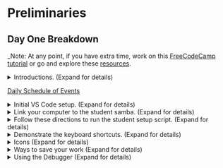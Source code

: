 # Preliminaries

## Day One Breakdown
    
_Note: At any point, if you have extra time, work on this [FreeCodeCamp tutorial](https://www.freecodecamp.org/learn/scientific-computing-with-python/learn-string-manipulation-by-building-a-cipher/step-1) or go and explore these [resources](https://github.com/python-can-define-radio/python-course/tree/main/resources).
  
<details><summary>Introductions. (Expand for details)</summary>
  
      - Name?
      
      - Where you're from?
        
      - Any IT experience?
        
      - Anything interesting about yourself you would like to share?
        
      - What you expect from this course?
        
      - Is your account working?
        
</details>

[Daily Schedule of Events](https://github.com/python-can-define-radio/python-course/blob/main/resources/toc-python.md)

<details><summary>Initial VS Code setup. (Expand for details)</summary>

  1. Create a folder for yourself with your name (and no spaces) on the Desktop.
     
  2. Open VS Code. (Right-click and `add to favorites` if you want it on your sidebar.)
     
  3. Create a Python file to trigger the installation of the Python extension.
     
  4. Connect VS Code to that folder.  
    - file>open folder  
    - navigate to the folder you just created on the Desktop  
    - open
  5. Close VS Code.
</details>

<details><summary>Link your computer to the student samba. (Expand for details)</summary>
  
  1) Open the file browser.  
  
  2) Click on `+ Other Locations` in the bottom left corner.
  
  3) At the bottom where it says `Enter server address`, type smb://`the url` (provided by the instructor) and hit Enter.
  
  4) Double-click on `studentsamba`.
  
  5) Select the `Registered User` radio button.
  
  6) Enter username and password (provided by the instructor).
  
  7) Select the `Forget password immediately` radio button.
  
  8) Click Connect.
  
  9) Close file browser. you are now linked to the studentsamba.

  10) Repeat as necessary if the `studentsamba` loses connection. 
</details>

<details><summary>Follow these directions to run the student setup script. (Expand for details)</summary>
  
  1) Right-click on this [student_config_script.sh](https://raw.githubusercontent.com/python-can-define-radio/python-course/main/resources/student_config_script.sh)  and select `Save Link As`.
    
  2) For the save location, click on `Desktop` on the left, and then click `Save`.
  
  3) Minimize the browser window so that you can see the Desktop.
  
  4) Right-click on your Desktop and select `Open in Terminal`.
     
  5) Type `bash student_config_script.sh` and hit Enter.
     
  6) Let the instructor know if you see any error messages.
   
  7) <details><summary>This is what the script does. Expand</summary>
      
      - adds term_example_files folder to the desktop.  
      - adds python_slideshows folder to the desktop.  
      - adds sdr_slideshows folder to the desktop.  
      - adds rich_presentaions folder to the desktop.  
      - sets up some basic VSCode and computer configuration settings.
        
      </details>
8) <details><summary>Expand here for Manual instructions if the script does not work.</summary>

      ### How to change terminal timeout (TMOUT variable):
      
      - Activate a Terminal program window in Linux OS.
      - Type and run: `echo -e '\n\nexport TMOUT=30000' >> ~/.bashrc` (this appends `export TMOUT=30000` to the end of the .bashrc file)
      - Verify that it changed the file using this command to view the file: `cat ~/.bashrc`
      - Close all terminals so it'll take effect.
      
      ### Alternate approach to change TMOUT:
      
      Run this Python:
      
      ```python3
      f = open("/home/PUT_YOUR_USERNAME_HERE/.bashrc", "a")
      f.write("\n\n")
      f.write("export TMOUT=300000")
      f.close()
      ```
      
      ### How to change OS screen timeout on Ubuntu:
      
      In Settings, click the magnifying glass in the top left of the window and search `Screen Lock` and select it.
      - Adjust the "Blank Screen" option. Recommended setting: 15 minutes.
      - Adjust the "Automatic Screen Lock Delay". Recommended setting: 30 minutes.
      
      ### For instructions on how to disable middle click go to:
      https://github.com/python-can-define-radio/python-course/blob/main/resources/disable-middle-click-how-to.md
      </details>
</details>  

<details><summary>Demonstrate the keyboard shortcuts. (Expand for details)</summary>
  
### Common VS Code and Thonny keyboard shortcuts:

- `Ctrl /` (VS Code), `Ctrl 3` (Thonny): toggle comment / uncomment  (while lines are selected)
- `Home`: Cursor to beginning of line
    - `Ctrl Home`: Cursor to the beginning of the file
- `End`: Cursor to end of line
    - `Ctrl End`: Cursor to the end of the file
- `Shift arrowkey`: Highlight forward/backward/up/down
- `Ctrl arrowkey`: Move cursor by words
- `Ctrl + Shift + arrowkey`: Hightlight a word at a time
- `Ctrl D` (VS Code only): Select multiple instances (powerful but advanced feature)
- `Ctrl Y`: Redo
- `Alt ↑`: Moves the line the cursor is on up one line
- `Alt ↓`: Moves the line the cursor is on down one line
- `Alt Z` (VS Code only): Toggles wordwrap
- `Ctrl Shift Space` (VS Code only): Toggles Parameter hints
  - If shortcut does not work navigate to File>Preferences>Settings
  - Type in parameter hints and uncheck ☑️`Editor › Parameter Hints: Enabled`
- `F5`: Runs code. Default in Thonny, needs config in VS Code (see below)

- <details><summary>Common to other text editors (Expand for details)</summary>

  ### Common
    
    - `Ctrl S`: Saves current file  
    - `Ctrl A`: Select all  
    - `Ctrl X`: Cut  
    - `Ctrl C`: Copy  
    - `Ctrl V`: Paste  
    - `Ctrl Z`: Undo  
    - `Backspace`: Erase to the left  
    - `Delete`: Erase from the right  
    
- <details><summary>Creating your own VSCode keyboard shortcut to run Python (Expand for details)</summary>

  ### Instructions
  
    - There are two methods for opening the keyboard shortcut menu
      - Ctrl + K + S
      - Ctrl + Shift + P then after the > type `Open Keyboard Shortcuts`
    - Type `Python: Run Python File` in the search field
    - Click the + next to Python: run python file
    - Enter the desired keyboard shortcut
      - ⚠️ Caution: you should verify that the keyboard shortcut you want to use is not already in use

</details>
</details>
</details>

<details><summary>Icons (Expand for details)</summary>

### VS Code Icons

- 📁 The file browser icon (`nuff said)
- 🔍 Use the magnifying glass on the left hand side of VS Code to search within multiple files.
- 🎛️ The source control icon allows you to keep your files up to date with a remote repository.
- 🐛 The run and debug icon is used for troubleshooting.
- 🪟 The extensions icon is used to install additional extensions to improve your VS Code experience.

### Icons in the python-can-define-radio lessons
    
👨🏽‍🏫 = <b>Discussion/Lecture  
🧠 = PE/Exam  
🔬 = Independent Work Time/Experimentation  
✎ = User input follows</b>

</details>

<details><summary>Ways to save your work (Expand for details)</summary>

### Mailo

[Mailo](https://www.mailo.com/) is an email and cloud storage provider. You can create an account without a pre-existing email / phone, and then either send your files in an email, or upload them to Mailo's cloud drive. 
    
### Github 
    
We use Github to host many of our Python and SDR lessons. You can create a [Github account](https://github.com) to store your files if you wish. For more information on Github Accounts, see [here](https://docs.github.com/en/get-started/signing-up-for-github/signing-up-for-a-new-github-account).

</details>

<details><summary>Using the Debugger (Expand for details)</summary>  

### Instructions    
    
The debugger is useful for watching your code as it runs. Thonny's debugger is particularly useful, as it evaluates individual steps within a line of code.

To debug in Thonny, press `Ctrl` + `F5`.

To debug in VS Code, place a breakpoint (a red dot; ask an instructor to demonstrate) on a the line of code on which you'd like to begin debugging (the first line if you aren't sure), and then press `F5`.

For more information on debugging in Thonny, see the [Thonny homepage](https://thonny.org/), or ask an instructor.

For a short video on debugging with Thonny go [here](https://www.youtube.com/watch?v=QQAqQp06nXo).

</details>
